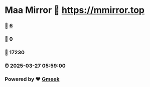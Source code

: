 # Maa Mirror :link: https://mmirror.top 
### :page_facing_up: [6](https://mmirror.top/tag.html) 
### :speech_balloon: 0 
### :hibiscus: 17230 
### :alarm_clock: 2025-03-27 05:59:00 
### Powered by :heart: [Gmeek](https://github.com/Meekdai/Gmeek)
